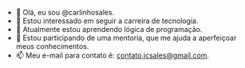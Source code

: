 - 👋 Olá, eu sou @carlinhosales.
- 👀 Estou interessado em seguir a carreira de tecnologia.
- 🌱 Atualmente estou aprendendo lógica de programação.
- 💞️ Estou participando de uma mentoria, que me ajuda a aperfeiçoar meus conhecimentos.
- 📫 Meu e-mail para contato é: contato.jcsales@gmail.com.
